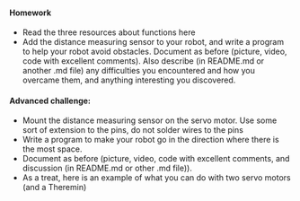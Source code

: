 #### Homework

+ Read the three resources about functions here
+ Add the distance measuring sensor to your robot, and write a program to help your robot avoid obstacles. Document as before (picture, video, code with excellent comments). Also describe (in README.md or another .md file) any difficulties you encountered and how you overcame them, and anything interesting you discovered.

#### Advanced challenge:
+ Mount the distance measuring sensor on the servo motor. Use some sort of extension to the pins, do not solder wires to the pins
+ Write a program to make your robot go in the direction where there is the most space.
+ Document as before (picture, video, code with excellent comments, and discussion (in README.md or other .md file)).
+ As a treat, here is an example of what you can do with two servo motors (and a Theremin)
